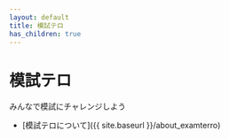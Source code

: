 ```yaml
---
layout: default
title: 模試テロ
has_children: true
---
```


# 模試テロ

みんなで模試にチャレンジしよう

- [模試テロについて]({{ site.baseurl }}/about_examterro)

